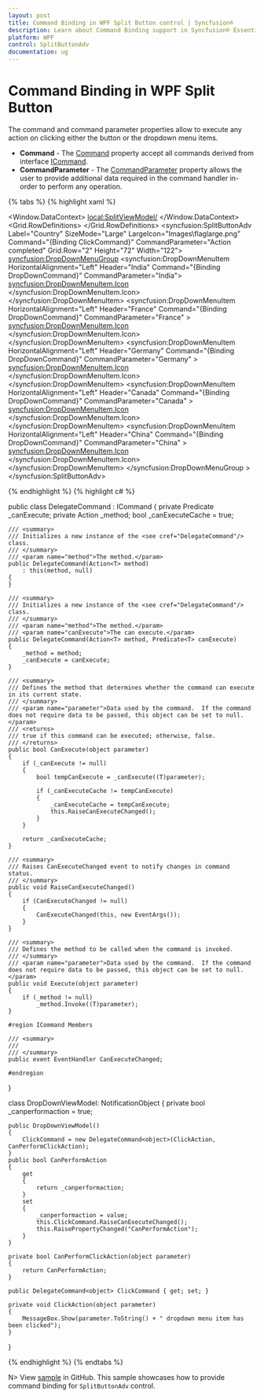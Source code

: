 ```yaml
---
layout: post
title: Command Binding in WPF Split Button control | Syncfusion®
description: Learn about Command Binding support in Syncfusion® Essential Studio® WPF Split Button control, its elements and more.
platform: WPF
control: SplitButtonAdv
documentation: ug
---
```


# Command Binding in WPF Split Button

The command and command parameter properties allow to execute any action on clicking either the button or the dropdown menu items.

* **Command** - The [Command](https://docs.microsoft.com/en-us/dotnet/api/system.windows.input.icommandsource.command?view=netframework-4.8) property accept all commands derived from interface [ICommand](https://docs.microsoft.com/en-us/dotnet/api/system.windows.input.icommand?view=netframework-4.8). 
* **CommandParameter** - The [CommandParameter](https://docs.microsoft.com/en-us/dotnet/api/system.windows.input.icommandsource.commandparameter?view=netframework-4.8) property allows the user to provide additional data required in the command handler in-order to perform any operation. 

{% tabs %}
{% highlight xaml %}

<Window x:Class="Split_Button_Command_Binding.MainWindow"
        xmlns="http://schemas.microsoft.com/winfx/2006/xaml/presentation"
        xmlns:x="http://schemas.microsoft.com/winfx/2006/xaml"
        xmlns:d="http://schemas.microsoft.com/expression/blend/2008"
        xmlns:mc="http://schemas.openxmlformats.org/markup-compatibility/2006"
        xmlns:local="clr-namespace:Button_Sample"
        xmlns:Syncfusion="http://schemas.microsoft.com/netfx/2009/xaml/presentation"
        xmlns:syncfusion="http://schemas.syncfusion.com/wpf"
        mc:Ignorable="d"
        xmlns:syncfusionskin="clr-namespace:Syncfusion.SfSkinManager;assembly=Syncfusion.SfSkinManager.WPF"
        Title="MainWindow" Height="450" Width="800">
    <Window.DataContext>
        <local:SplitViewModel/>
    </Window.DataContext>
    <Grid VerticalAlignment="Center" HorizontalAlignment="Left">
        <Grid.RowDefinitions>
            <RowDefinition Height="30"/>
            <RowDefinition Height="30"/>
            <RowDefinition Height="*"/>
        </Grid.RowDefinitions>
        <CheckBox IsChecked="{Binding CanPerformAction}" Grid.Row="0" Content="Can perform action in split button"/>
        <CheckBox IsChecked="{Binding CanPerformActionItem}" Grid.Row="1" Content="Can perform action in drop down items"/>
        <syncfusion:SplitButtonAdv Label="Country" SizeMode="Large" LargeIcon="Images\flaglarge.png" Command="{Binding ClickCommand}" CommandParameter="Action completed" Grid.Row="2" Height="72" Width="122">
            <syncfusion:DropDownMenuGroup>
                <syncfusion:DropDownMenuItem  HorizontalAlignment="Left" Header="India" Command="{Binding DropDownCommand}" CommandParameter="India">
                    <syncfusion:DropDownMenuItem.Icon>
                        <Image Source="Images/india.png"/>
                    </syncfusion:DropDownMenuItem.Icon>
                </syncfusion:DropDownMenuItem>
                <syncfusion:DropDownMenuItem  HorizontalAlignment="Left" Header="France" Command="{Binding DropDownCommand}" CommandParameter="France" >
                    <syncfusion:DropDownMenuItem.Icon>
                        <Image Source="Images/france.png"/>
                    </syncfusion:DropDownMenuItem.Icon>
                </syncfusion:DropDownMenuItem>
                <syncfusion:DropDownMenuItem  HorizontalAlignment="Left" Header="Germany" Command="{Binding DropDownCommand}" CommandParameter="Germany" >
                    <syncfusion:DropDownMenuItem.Icon>
                        <Image Source="Images/germany.png"/>
                    </syncfusion:DropDownMenuItem.Icon>
                </syncfusion:DropDownMenuItem>
                <syncfusion:DropDownMenuItem  HorizontalAlignment="Left" Header="Canada" Command="{Binding DropDownCommand}" CommandParameter="Canada" >
                    <syncfusion:DropDownMenuItem.Icon>
                        <Image Source="Images/Canada.png"/>
                    </syncfusion:DropDownMenuItem.Icon>
                </syncfusion:DropDownMenuItem>
                <syncfusion:DropDownMenuItem  HorizontalAlignment="Left" Header="China" Command="{Binding DropDownCommand}" CommandParameter="China" >
                    <syncfusion:DropDownMenuItem.Icon>
                        <Image Source="Images/china.png"/>
                    </syncfusion:DropDownMenuItem.Icon>
                </syncfusion:DropDownMenuItem>
            </syncfusion:DropDownMenuGroup >
        </syncfusion:SplitButtonAdv>
    </Grid>
</window>

{% endhighlight %}
{% highlight c# %}

public class DelegateCommand<T> : ICommand
{
    private Predicate<T> _canExecute;
    private Action<T> _method;
    bool _canExecuteCache = true;

    /// <summary>
    /// Initializes a new instance of the <see cref="DelegateCommand"/> class.
    /// </summary>
    /// <param name="method">The method.</param>
    public DelegateCommand(Action<T> method)
        : this(method, null)
    {
    }

    /// <summary>
    /// Initializes a new instance of the <see cref="DelegateCommand"/> class.
    /// </summary>
    /// <param name="method">The method.</param>
    /// <param name="canExecute">The can execute.</param>
    public DelegateCommand(Action<T> method, Predicate<T> canExecute)
    {
        _method = method;
        _canExecute = canExecute;
    }

    /// <summary>
    /// Defines the method that determines whether the command can execute in its current state.
    /// </summary>
    /// <param name="parameter">Data used by the command.  If the command does not require data to be passed, this object can be set to null.</param>
    /// <returns>
    /// true if this command can be executed; otherwise, false.
    /// </returns>
    public bool CanExecute(object parameter)
    {
        if (_canExecute != null)
        {
            bool tempCanExecute = _canExecute((T)parameter);

            if (_canExecuteCache != tempCanExecute)
            {
                _canExecuteCache = tempCanExecute;
                this.RaiseCanExecuteChanged();
            }
        }

        return _canExecuteCache;
    }

    /// <summary>
    /// Raises CanExecuteChanged event to notify changes in command status.
    /// </summary>
    public void RaiseCanExecuteChanged()
    {
        if (CanExecuteChanged != null)
        {
            CanExecuteChanged(this, new EventArgs());
        }
    }

    /// <summary>
    /// Defines the method to be called when the command is invoked.
    /// </summary>
    /// <param name="parameter">Data used by the command.  If the command does not require data to be passed, this object can be set to null.</param>
    public void Execute(object parameter)
    {
        if (_method != null)
            _method.Invoke((T)parameter);
    }

    #region ICommand Members

    /// <summary>
    /// 
    /// </summary>
    public event EventHandler CanExecuteChanged;

    #endregion
}

class DropDownViewModel: NotificationObject
{
    private bool _canperformaction = true;

    public DropDownViewModel()
    {
        ClickCommand = new DelegateCommand<object>(ClickAction, CanPerformClickAction);
    }
    public bool CanPerformAction
    {
        get
        {
            return _canperformaction;
        }
        set
        {
            _canperformaction = value;
            this.ClickCommand.RaiseCanExecuteChanged();
            this.RaisePropertyChanged("CanPerformAction");
        }
    }

    private bool CanPerformClickAction(object parameter)
    {
        return CanPerformAction;
    }

    public DelegateCommand<object> ClickCommand { get; set; }

    private void ClickAction(object parameter)
    {
        MessageBox.Show(parameter.ToString() + " dropdown menu item has been clicked");
    }
}

{% endhighlight %}
{% endtabs %}

N> View [sample](https://github.com/SyncfusionExamples/wpf-split-button-examples/blob/master/Samples/Command-Binding) in GitHub. This sample showcases how to provide command binding for `SplitButtonAdv` control.
